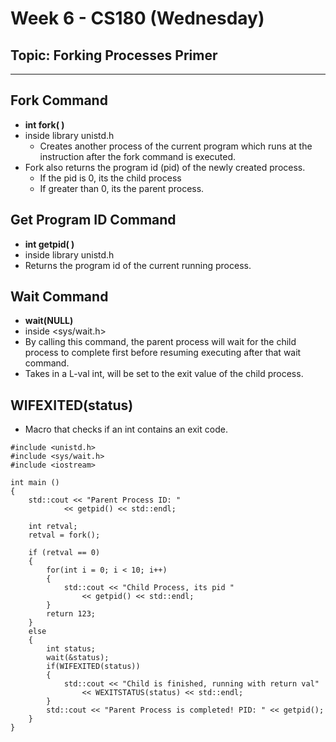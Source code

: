 # Week 6 - CS180 (Wednesday)
## Topic: Forking Processes Primer
---
## Fork Command
- **int fork( )**
- inside library unistd.h
  - Creates another process of the current program which runs at the instruction after the fork command is executed.
- Fork also returns the program id (pid) of the newly created process.
  - If the pid is 0, its the child process
  - If greater than 0, its the parent process.

## Get Program ID Command
- **int getpid( )**
- inside library unistd.h
- Returns the program id of the current running process.

## Wait Command
- **wait(NULL)**
- inside <sys/wait.h>
- By calling this command, the parent process will wait for the child process to complete first before resuming executing after that wait command.
- Takes in a L-val int, will be set to the exit value of the child process.

## WIFEXITED(status)
- Macro that checks if an int contains an exit code.

~~~
#include <unistd.h>
#include <sys/wait.h>
#include <iostream>

int main ()
{
	std::cout << "Parent Process ID: " 
            << getpid() << std::endl;
	
	int retval;
	retval = fork();
	
	if (retval == 0)
	{
		for(int i = 0; i < 10; i++)
		{
			std::cout << "Child Process, its pid " 
                << getpid() << std::endl;
		}
		return 123;
	}
	else
	{
		int status;
		wait(&status);
		if(WIFEXITED(status))
		{
			std::cout << "Child is finished, running with return val" 
                << WEXITSTATUS(status) << std::endl;
		}
		std::cout << "Parent Process is completed! PID: " << getpid();
	}
}
~~~


